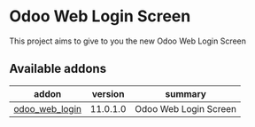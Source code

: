 Odoo Web Login Screen
=====================

This project aims to give to you the new Odoo Web Login Screen

[//]: # (addons)
Available addons
----------------
addon | version | summary
--- | --- | ---
[odoo_web_login](odoo_web_login/) | 11.0.1.0 | Odoo Web Login Screen

